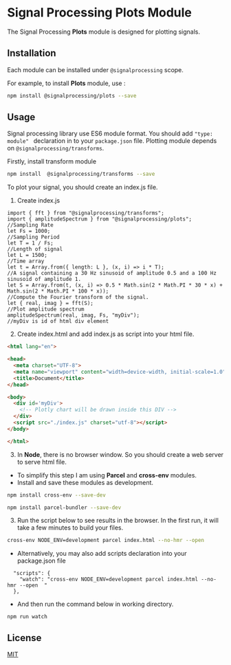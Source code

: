 # Signal Processing Plots Module

The Signal Processing **Plots** module is designed for plotting signals.
## Installation

Each module can be installed under ```@signalprocessing``` scope.

For example, to install **Plots** module, use :


```bash
npm install @signalprocessing/plots --save
```
## Usage

Signal processing library use ES6 module format. You should add ```"type: module" ``` declaration in to your ```package.json``` file. Plotting module depends on ```@signalprocessing/transforms```.

Firstly, install transform module
```bash
npm install  @signalprocessing/transforms --save
```
To plot your signal, you should create an index.js file.
1. Create index.js
```node
import { fft } from "@signalprocessing/transforms";
import { amplitudeSpectrum } from "@signalprocessing/plots";
//Sampling Rate
let Fs = 1000;
//Sampling Period
let T = 1 / Fs;
//Length of signal
let L = 1500;
//Time array
let t = Array.from({ length: L }, (x, i) => i * T);
//A signal containing a 30 Hz sinusoid of amplitude 0.5 and a 100 Hz sinusoid of amplitude 1.
let S = Array.from(t, (x, i) => 0.5 * Math.sin(2 * Math.PI * 30 * x) + Math.sin(2 * Math.PI * 100 * x));
//Compute the Fourier transform of the signal.
let { real, imag } = fft(S);
//Plot amplitude spectrum 
amplitudeSpectrum(real, imag, Fs, "myDiv");
//myDiv is id of html div element
```
2. Create index.html and add index.js as script into your html file.
```html
<html lang="en">

<head>
  <meta charset="UTF-8">
  <meta name="viewport" content="width=device-width, initial-scale=1.0">
  <title>Document</title>
</head>

<body>
  <div id='myDiv'>
    <!-- Plotly chart will be drawn inside this DIV -->
  </div>
  <script src="./index.js" charset="utf-8"></script>
</body>

</html>
```
3. In **Node**, there is no browser window. So you should create a web server to serve html file.

- To simplify this step I am using **Parcel** and **cross-env** modules. 
- Install and save these modules as development.


```bash 
npm install cross-env --save-dev
```
```bash 
npm install parcel-bundler --save-dev
```
3. Run the script below to see results in the browser. In the first run, it will take a few minutes to build your files.
```bash 
cross-env NODE_ENV=development parcel index.html --no-hmr --open
```
- Alternatively, you may also add scripts declaration into your package.json file 
```node
  "scripts": {
    "watch": "cross-env NODE_ENV=development parcel index.html --no-hmr --open  "
  },
```
- And then run the command below in working directory.
```node
npm run watch
```


## License
[MIT](https://choosealicense.com/licenses/mit/)
